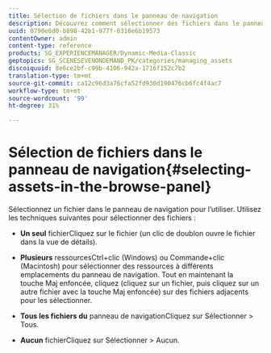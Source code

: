```yaml
---
title: Sélection de fichiers dans le panneau de navigation
description: Découvrez comment sélectionner des fichiers dans le panneau de navigation.
uuid: 0790e6d0-b898-42b1-977f-8316e6b19573
contentOwner: admin
content-type: reference
products: SG_EXPERIENCEMANAGER/Dynamic-Media-Classic
geptopics: SG_SCENESEVENONDEMAND_PK/categories/managing_assets
discoiquuid: 8e6ce2bf-c99b-4106-942a-1716f152c7b2
translation-type: tm+mt
source-git-commit: ca12c96d3a76cfa52fd930d190476cb6fc4f4ac7
workflow-type: tm+mt
source-wordcount: '99'
ht-degree: 31%

---
```



# Sélection de fichiers dans le panneau de navigation{#selecting-assets-in-the-browse-panel}

Sélectionnez un fichier dans le panneau de navigation pour l’utiliser. Utilisez les techniques suivantes pour sélectionner des fichiers :

* **Un seul**
fichierCliquez sur le fichier (un clic de doublon ouvre le fichier dans la vue de détails).

* **Plusieurs**
ressourcesCtrl+clic (Windows) ou Commande+clic (Macintosh) pour sélectionner des ressources à différents emplacements du panneau de navigation. Tout en maintenant la touche Maj enfoncée, cliquez (cliquez sur un fichier, puis cliquez sur un autre fichier avec la touche Maj enfoncée) sur des fichiers adjacents pour les sélectionner.

* **Tous les fichiers du**
panneau de navigationCliquez sur Sélectionner > Tous.

* **Aucun**
fichierCliquez sur Sélectionner > Aucun.
